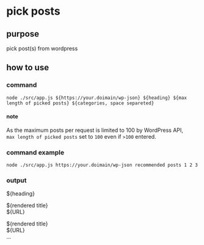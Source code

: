 # pick posts

## purpose

pick post(s) from wordpress

## how to use

### command

```
node ./src/app.js ${https://your.doimain/wp-json} ${heading} ${max length of picked posts} ${categories, space separeted}
```

#### note

As the maximum posts per request is limited to 100 by WordPress API,  
`max length of picked posts` set to `100` even if `>100` entered.

### command example

```
node ./src/app.js https://your.doimain/wp-json recommended posts 1 2 3
```

### output

\${heading}

\${rendered title}  
\${URL}

\${rendered title}  
\${URL}  
...
